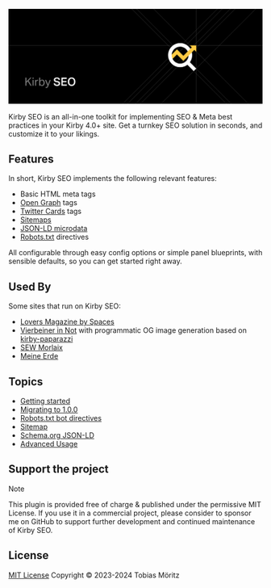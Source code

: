 ![Kirby SEO Banner](../.github/banner.png)

Kirby SEO is an all-in-one toolkit for implementing SEO & Meta best practices in your Kirby 4.0+ site. Get a turnkey SEO solution in seconds, and customize it to your likings.

## Features

In short, Kirby SEO implements the following relevant features:

- Basic HTML meta tags
- [Open Graph](https://ogp.me/) tags
- [Twitter Cards](https://developer.twitter.com/en/docs/twitter-for-websites/cards/guides/getting-started) tags
- [Sitemaps](https://www.sitemaps.org/protocol.html)
- [JSON-LD microdata](https://developers.google.com/search/docs/appearance/structured-data/intro-structured-data?hl=en#structured-data-format)
- [Robots.txt](https://www.robotstxt.org/robotstxt.html) directives

All configurable through easy config options or simple panel blueprints, with sensible defaults, so you can get started right away.

## Used By

Some sites that run on Kirby SEO:

- [Lovers Magazine by Spaces](https://spaces.is/loversmagazine/)
- [Vierbeiner in Not](https://vierbeinerinnot.de/) with programmatic OG image generation based on [kirby-paparazzi](https://github.com/tobimori/kirby-paparazzi)
- [SEW Morlaix](https://sew-morlaix.com/)
- [Meine Erde](https://www.meine-erde.de/)

## Topics

- [Getting started](./getting-started.md)
- [Migrating to 1.0.0](./migrating.md)
- [Robots.txt bot directives](./robots.md)
- [Sitemap](./sitemap.md)
- [Schema.org JSON-LD](./schema-org.md)
- [Advanced Usage](./advanced.md)

## Support the project

> [!NOTE]
> This plugin is provided free of charge & published under the permissive MIT License. If you use it in a commercial project, please consider to sponsor me on GitHub to support further development and continued maintenance of Kirby SEO.

## License

[MIT License](./../LICENSE)
Copyright © 2023-2024 Tobias Möritz
